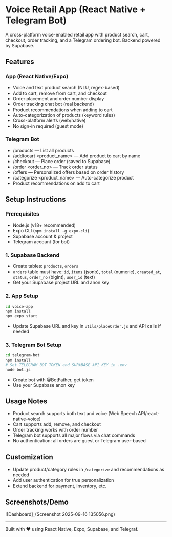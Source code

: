 # Voice Retail App (React Native + Telegram Bot)

A cross-platform voice-enabled retail app with product search, cart, checkout, order tracking, and a Telegram ordering bot. Backend powered by Supabase.

## Features

### App (React Native/Expo)
- Voice and text product search (NLU, regex-based)
- Add to cart, remove from cart, and checkout
- Order placement and order number display
- Order tracking chat bot (real backend)
- Product recommendations when adding to cart
- Auto-categorization of products (keyword rules)
- Cross-platform alerts (web/native)
- No sign-in required (guest mode)

### Telegram Bot
- /products — List all products
- /addtocart <product_name> — Add product to cart by name
- /checkout — Place order (saved to Supabase)
- /order <order_no> — Track order status
- /offers — Personalized offers based on order history
- /categorize <product_name> — Auto-categorize product
- Product recommendations on add to cart

## Setup Instructions

### Prerequisites
- Node.js (v18+ recommended)
- Expo CLI (`npm install -g expo-cli`)
- Supabase account & project
- Telegram account (for bot)

### 1. Supabase Backend
- Create tables: `products`, `orders`
- `orders` table must have: `id`, `items` (jsonb), `total` (numeric), `created_at`, `status`, `order_no` (bigint), `user_id` (text)
- Get your Supabase project URL and anon key

### 2. App Setup
```sh
cd voice-app
npm install
npx expo start
```
- Update Supabase URL and key in `utils/placeOrder.js` and API calls if needed

### 3. Telegram Bot Setup
```sh
cd telegram-bot
npm install
# Set TELEGRAM_BOT_TOKEN and SUPABASE_API_KEY in .env
node bot.js
```
- Create bot with @BotFather, get token
- Use your Supabase anon key

## Usage Notes
- Product search supports both text and voice (Web Speech API/react-native-voice)
- Cart supports add, remove, and checkout
- Order tracking works with order number
- Telegram bot supports all major flows via chat commands
- No authentication: all orders are guest or Telegram user-based

## Customization
- Update product/category rules in `/categorize` and recommendations as needed
- Add user authentication for true personalization
- Extend backend for payment, inventory, etc.

## Screenshots/Demo
![Dashboard]_(Screenshot 2025-09-16 135056.png)

---
Built with ❤️ using React Native, Expo, Supabase, and Telegraf.

